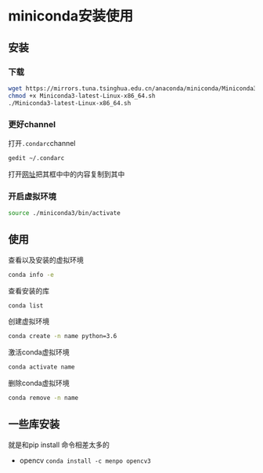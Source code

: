 # miniconda安装使用
## 安装
### 下载
```bash
wget https://mirrors.tuna.tsinghua.edu.cn/anaconda/miniconda/Miniconda3-latest-Linux-x86_64.sh
chmod +x Miniconda3-latest-Linux-x86_64.sh
./Miniconda3-latest-Linux-x86_64.sh
```
### 更好channel
打开`.condarc`channel
```bash
gedit ~/.condarc
```
打开[网址](https://mirrors.tuna.tsinghua.edu.cn/help/anaconda/)把其框中中的内容复制到其中
### 开启虚拟环境
```bash
source ./miniconda3/bin/activate
```

## 使用
查看以及安装的虚拟环境
```bash
conda info -e
```
查看安装的库
```bash
conda list
```
创建虚拟环境
```bash
conda create -n name python=3.6
```
激活conda虚拟环境
```bash
conda activate name
```
删除conda虚拟环境
```bash
conda remove -n name
```
## 一些库安装
就是和pip install 命令相差太多的
- opencv `conda install -c menpo opencv3`
